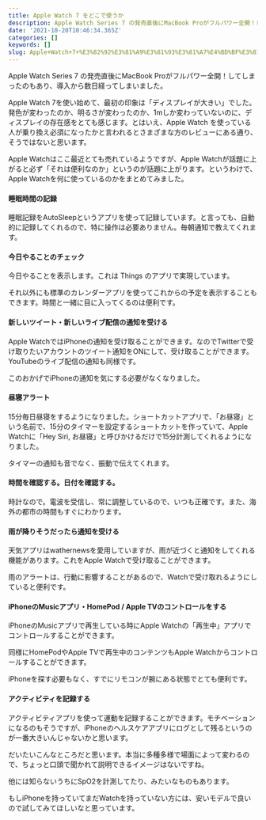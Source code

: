 ```yaml
---
title: Apple Watch 7 をどこで使うか
description: Apple Watch Series 7 の発売直後にMacBook Proがフルパワー全開！してしまったのもあり、導入から数日経ってしまいました。
date: '2021-10-20T10:46:34.365Z'
categories: []
keywords: []
slug: Apple+Watch+7+%E3%82%92%E3%81%A9%E3%81%93%E3%81%A7%E4%BD%BF%E3%81%86%E3%81%8B
---
```

Apple Watch Series 7 の発売直後にMacBook Proがフルパワー全開！してしまったのもあり、導入から数日経ってしまいました。

Apple Watch 7を使い始めて、最初の印象は「ディスプレイが大きい」でした。発色が変わったのか、明るさが変わったのか、1mしか変わっていないのに、ディスプレイの存在感をとても感じます。とはいえ、Apple Watch を使っている人が乗り換え必須になったかと言われるとさまざまな方のレビューにある通り、そうではないと思います。

Apple Watchはここ最近とても売れているようですが、Apple Watchが話題に上がると必ず「それは便利なのか」というのが話題に上がります。というわけで、Apple Watchを何に使っているのかをまとめてみました。

#### 睡眠時間の記録

睡眠記録をAutoSleepというアプリを使って記録しています。と言っても、自動的に記録してくれるので、特に操作は必要ありません。毎朝通知で教えてくれます。

#### 今日やることのチェック

今日やることを表示します。これは Things のアプリで実現しています。

それ以外にも標準のカレンダーアプリを使ってこれからの予定を表示することもできます。時間と一緒に目に入ってくるのは便利です。

#### 新しいツイート・新しいライブ配信の通知を受ける

Apple WatchではiPhoneの通知を受け取ることができます。なのでTwitterで受け取りたいアカウントのツイート通知をONにして、受け取ることができます。YouTubeのライブ配信の通知も同様です。

このおかげでiPhoneの通知を気にする必要がなくなりました。

#### 昼寝アラート

15分毎日昼寝をするようになりました。ショートカットアプリで、「お昼寝」という名前で、15分のタイマーを設定するショートカットを作っていて、Apple Watchに「Hey Siri, お昼寝」と呼びかけるだけで15分計測してくれるようになりました。

タイマーの通知も音でなく、振動で伝えてくれます。

#### 時間を確認する。日付を確認する。

時計なので。電波を受信し、常に調整しているので、いつも正確です。また、海外の都市の時間もすぐにわかります。

#### 雨が降りそうだったら通知を受ける

天気アプリはwathernewsを愛用していますが、雨が近づくと通知をしてくれる機能があります。これをApple Watchで受け取ることができます。

雨のアラートは、行動に影響することがあるので、Watchで受け取れるようにしていると便利です。

#### iPhoneのMusicアプリ・HomePod / Apple TVのコントロールをする

iPhoneのMusicアプリで再生している時にApple Watchの「再生中」アプリでコントロールすることができます。

同様にHomePodやApple TVで再生中のコンテンツもApple Watchからコントロールすることができます。

iPhoneを探す必要もなく、すでにリモコンが腕にある状態でとても便利です。

#### アクティビティを記録する

アクティビティアプリを使って運動を記録することができます。モチベーションになるのもそうですが、iPhoneのヘルスケアアプリにログとして残るというのが一番大きいんじゃないかと思います。

だいたいこんなところだと思います。本当に多種多様で場面によって変わるので、ちょっと口頭で聞かれて説明できるイメージはないですね。

他には知らないうちにSpO2を計測してたり、みたいなものもあります。

もしiPhoneを持っていてまだWatchを持っていない方には、安いモデルで良いので試してみてほしいなと思っています。
